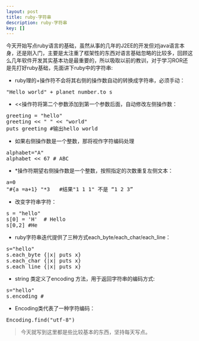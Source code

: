 ```yaml
---
layout: post
title: ruby-字符串
description: ruby-字符串
key: []
---
```

今天开始写点ruby语言的基础，虽然从事的几年的J2EE的开发但对java语言本身，还是刚入门，主要是太注重了框架性的东西对语言基础忽略的比较多，回顾这么几年软件开发其实基本功是最重要的，所以吸取以前的教训，对于学习ROR还是先打好ruby基础，先面讲下ruby中的字符串:

 - ruby理的+操作符不会将其右侧的操作数自动的转换成字符串，必须手动：
<pre>
"Hello world" + planet_number.to_s
</pre>
 - <<操作符将第二个参数添加到第一个参数后面，自动修改左侧操作数：
<pre>
greeting = "hello"
greeting << " " << "world"
puts greeting #输出hello world
</pre>
 - 如果右侧操作数是一个整数，那将视作字符编码处理
<pre>
alphabet="A"
alphabet << 67 # ABC
</pre>
 - *操作符期望右侧操作数是一个整数，按照指定的次数重复左侧文本：
<pre>
a=0
"#{a =a+1} "*3   #结果"1 1 1" 不是 “1 2 3”
</pre>
 - 改变字符串字符：
<pre>
s = "hello"
s[0] = 'H'  # Hello
s[0,2] #He
</pre>
 - ruby字符串迭代提供了三种方式each_byte/each_char/each_line：
<pre>
s="hello"
s.each_byte {|x| puts x}
s.each_char {|x| puts x}
s.each_line {|x| puts x}
</pre>
 - string 类定义了encoding 方法，用于返回字符串的编码方式:
<pre>
s="hello"
s.encoding #<Encoding:UTF-8>
</pre>
 - Encoding类代表了一种字符编码：
<pre>
Encoding.find("utf-8")
</pre>

> 今天就写到这里都是些比较基本的东西，坚持每天写点。

